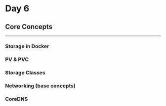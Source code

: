 # Day 6

## **Core Concepts**

---

### **Storage in Docker**

### **PV & PVC**

### **Storage Classes**

### **Networking (base concepts)**

### **CoreDNS**

